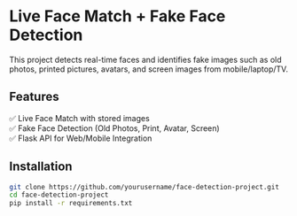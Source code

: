 # Live Face Match + Fake Face Detection

This project detects real-time faces and identifies fake images such as old photos, printed pictures, avatars, and screen images from mobile/laptop/TV.

## Features
✅ Live Face Match with stored images  
✅ Fake Face Detection (Old Photos, Print, Avatar, Screen)  
✅ Flask API for Web/Mobile Integration  

## Installation
```bash
git clone https://github.com/yourusername/face-detection-project.git
cd face-detection-project
pip install -r requirements.txt
